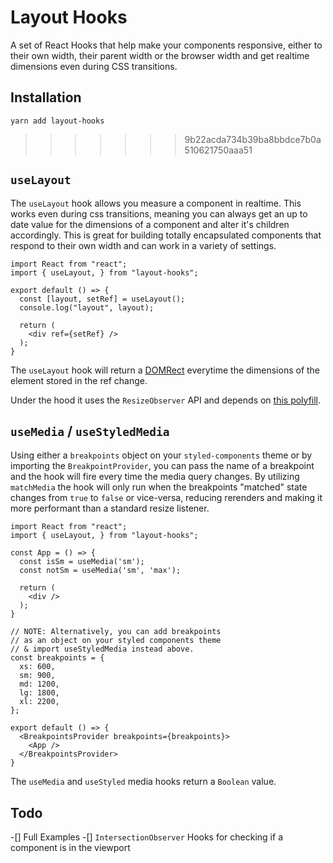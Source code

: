 # Layout Hooks

A set of React Hooks that help make your components responsive, either to their own width, their parent width or the browser width and get realtime dimensions even during CSS transitions.

## Installation

```
yarn add layout-hooks
```

> > > > > > > 9b22acda734b39ba8bbdce7b0a510621750aaa51

## `useLayout`

The `useLayout` hook allows you measure a component in realtime. This works even during css transitions, meaning you can always get an up to date value for the dimensions of a component and alter it's children accordingly. This is great for building totally encapsulated components that respond to their own width and can work in a variety of settings.

```
import React from "react";
import { useLayout, } from "layout-hooks";

export default () => {
  const [layout, setRef] = useLayout();
  console.log("layout", layout);

  return (
    <div ref={setRef} />
  );
}
```

The `useLayout` hook will return a [DOMRect](https://developer.mozilla.org/en-US/docs/Web/API/DOMRect) everytime the dimensions of the element stored in the ref change.

Under the hood it uses the `ResizeObserver` API and depends on [this polyfill](https://www.npmjs.com/package/@juggle/resize-observer).

## `useMedia` / `useStyledMedia`

Using either a `breakpoints` object on your `styled-components` theme or by importing the `BreakpointProvider`, you can pass the name of a breakpoint and the hook will fire every time the media query changes. By utilizing `matchMedia` the hook will only run when the breakpoints "matched" state changes from `true` to `false` or vice-versa, reducing rerenders and making it more performant than a standard resize listener.

```
import React from "react";
import { useLayout, } from "layout-hooks";

const App = () => {
  const isSm = useMedia('sm');
  const notSm = useMedia('sm', 'max');

  return (
    <div />
  );
}

// NOTE: Alternatively, you can add breakpoints
// as an object on your styled components theme
// & import useStyledMedia instead above.
const breakpoints = {
  xs: 600,
  sm: 900,
  md: 1200,
  lg: 1800,
  xl: 2200,
};

export default () => {
  <BreakpointsProvider breakpoints={breakpoints}>
    <App />
  </BreakpointsProvider>
}
```

The `useMedia` and `useStyled` media hooks return a `Boolean` value.

## Todo

-[] Full Examples
-[] `IntersectionObserver` Hooks for checking if a component is in the viewport
